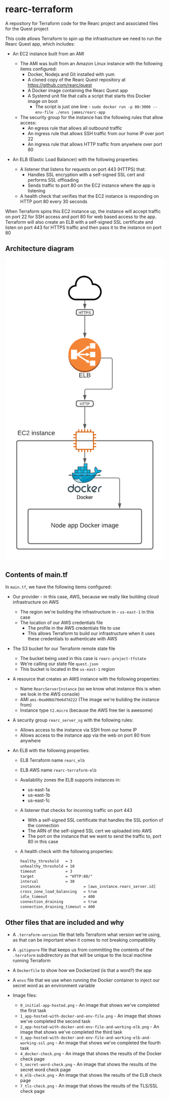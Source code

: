 # rearc-terraform
A repository for Terraform code for the Rearc project and associated files for the Quest project

This code allows Terraform to spin up the infrastructure we need to run the Rearc Quest app, which includes:

- An EC2 instance built from an AMI
  - The AMI was built from an Amazon Linux instance with the following items configured:
    - Docker, Nodejs and Git installed with yum
    - A cloned copy of the Rearc Quest repository at https://github.com/rearc/quest
    - A Docker image containing the Rearc Quest app
    - A Systemd unit file that calls a script that starts this Docker image on boot
      - The script is just one line - `sudo docker run -p 80:3000 --env-file ./envs james/rearc-app`
  - The security group for the instance has the following rules that allow access:
    - An egress rule that allows all outbound traffic
    - An ingress rule that allows SSH traffic from our home IP over port 22
    - An ingress rule that allows HTTP traffic from anywhere over port 80

- An ELB (Elastic Load Balancer) with the following properties:
  - A listener that listens for requests on port 443 (HTTPS) that:
    - Handles SSL encryption with a self-signed SSL cert and performs SSL offloading
    - Sends traffic to port 80 on the EC2 instance where the app is listening
  - A health check that verifies that the EC2 instance is responding on HTTP port 80 every 30 seconds


When Terraform spins this EC2 instance up, the instance will accept traffic on port 22 for SSH access and port 80 for web based access to the app.
Terraform will also create an ELB with a self-signed SSL certificate and listen on port 443 for HTTPS traffic and then pass it to the instance on port 80

## Architecture diagram

![Architecture](Architecture.png)

## Contents of main.tf

In `main.tf`, we have the following items configured:

- Our provider - in this case, AWS, because we really like building cloud infrastructure on AWS

  - The region we're building the infrastructure in - `us-east-1` in this case
  - The location of our AWS credentials file
    - The profile in the AWS credentials file to use
    - This allows Terraform to build our infrastructure when it uses these credentials to authenticate with AWS

- The S3 bucket for our Terraform remote state file

  - The bucket being used in this case is `rearc-project-tfstate`
  - We're calling our state file `quest.json`
  - This bucket is located in the `us-east-1` region

- A resource that creates an AWS instance with the following properties:

  - Name `RearcServerInstance` (so we know what instance this is when we look in the AWS console)
  - AMI `ami-0ea00bb70e6d7d222` (The image we're building the instance from)
  - Instance type `t2.micro` (because the AWS free tier is awesome)

- A security group `rearc_server_sg` with the following rules:
  - Allows access to the instance via SSH from our home IP
  - Allows access to the instance app via the web on port 80 from anywhere

- An ELB with the following properties:

  - ELB Terraform name `rearc_elb`
  - ELB AWS name `rearc-terraform-elb`

  - Availability zones the ELB supports instances in:
    - us-east-1a
    - us-east-1b
    - us-east-1c

  - A listener that checks for incoming traffic on port 443
    - With a self-signed SSL certificate that handles the SSL portion of the connection
    - The ARN of the self-signed SSL cert we uploaded into AWS
    - The port on the instance that we want to send the traffic to, port 80 in this case
  - A health check with the following properties:

    ```
    healthy_threshold   = 3
    unhealthy_threshold = 10
    timeout             = 3
    target              = "HTTP:80/"
    interval            = 30
    instances                   = [aws_instance.rearc_server.id]
    cross_zone_load_balancing   = true
    idle_timeout                = 400
    connection_draining         = true
    connection_draining_timeout = 400
    ```

## Other files that are included and why

- A `.terraform-version` file that tells Terraform what version we're using, as that can be important when it comes to not breaking compatibility

- A `.gitignore` file that keeps us from committing the contents of the `.terraform` subdirectory as that will be unique to the local machine running Terraform

- A `Dockerfile` to show how we Dockerized (is that a word?) the app

- A `envs` file that we use when running the Docker container to inject our secret word as an environment variable

- Image files:

  - `0_initial-app-hosted.png` - An image that shows we've completed the first task
  - `1_app-hosted-with-docker-and-env-file.png` - An image that shows we've completed the second task
  - `2_app-hosted-with-docker-and-env-file-and-working-elb.png` - An image that shows we've completed the third task
  - `3_app-hosted-with-docker-and-env-file-and-working-elb-and-working-ssl.png` - An image that shows we've completed the fourth task
  - `4_docker-check.png` - An image that shows the results of the Docker check page
  - `5_secret-word-check.png` - An image that shows the results of the secret word check page
  - `6_elb-check.png` - An image that shows the results of the ELB check page
  - `7_tls-check.png` - An image that shows the results of the TLS/SSL check page
